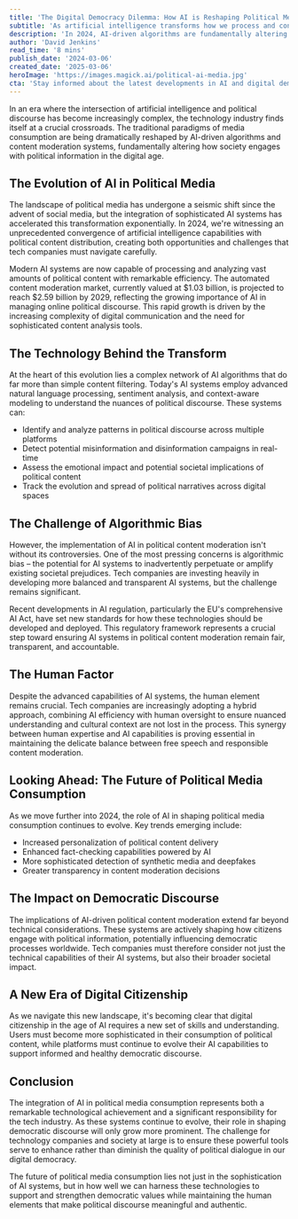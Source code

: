 ```yaml
---
title: 'The Digital Democracy Dilemma: How AI is Reshaping Political Media Consumption in 2024'
subtitle: 'As artificial intelligence transforms how we process and consume political information, tech leaders grapple with the challenge of balancing innovation and social responsibility'
description: 'In 2024, AI-driven algorithms are fundamentally altering political media consumption. Explore the evolution of AI in politics, the challenges of algorithmic bias, and the role of human oversight in this transformative landscape.'
author: 'David Jenkins'
read_time: '8 mins'
publish_date: '2024-03-06'
created_date: '2025-03-06'
heroImage: 'https://images.magick.ai/political-ai-media.jpg'
cta: 'Stay informed about the latest developments in AI and digital democracy. Follow us on LinkedIn for expert insights and analysis on how technology is reshaping our political landscape.'
---
```


In an era where the intersection of artificial intelligence and political discourse has become increasingly complex, the technology industry finds itself at a crucial crossroads. The traditional paradigms of media consumption are being dramatically reshaped by AI-driven algorithms and content moderation systems, fundamentally altering how society engages with political information in the digital age.

## The Evolution of AI in Political Media

The landscape of political media has undergone a seismic shift since the advent of social media, but the integration of sophisticated AI systems has accelerated this transformation exponentially. In 2024, we're witnessing an unprecedented convergence of artificial intelligence capabilities with political content distribution, creating both opportunities and challenges that tech companies must navigate carefully.

Modern AI systems are now capable of processing and analyzing vast amounts of political content with remarkable efficiency. The automated content moderation market, currently valued at $1.03 billion, is projected to reach $2.59 billion by 2029, reflecting the growing importance of AI in managing online political discourse. This rapid growth is driven by the increasing complexity of digital communication and the need for sophisticated content analysis tools.

## The Technology Behind the Transform

At the heart of this evolution lies a complex network of AI algorithms that do far more than simple content filtering. Today's AI systems employ advanced natural language processing, sentiment analysis, and context-aware modeling to understand the nuances of political discourse. These systems can:

- Identify and analyze patterns in political discourse across multiple platforms
- Detect potential misinformation and disinformation campaigns in real-time
- Assess the emotional impact and potential societal implications of political content
- Track the evolution and spread of political narratives across digital spaces

## The Challenge of Algorithmic Bias

However, the implementation of AI in political content moderation isn't without its controversies. One of the most pressing concerns is algorithmic bias – the potential for AI systems to inadvertently perpetuate or amplify existing societal prejudices. Tech companies are investing heavily in developing more balanced and transparent AI systems, but the challenge remains significant.

Recent developments in AI regulation, particularly the EU's comprehensive AI Act, have set new standards for how these technologies should be developed and deployed. This regulatory framework represents a crucial step toward ensuring AI systems in political content moderation remain fair, transparent, and accountable.

## The Human Factor

Despite the advanced capabilities of AI systems, the human element remains crucial. Tech companies are increasingly adopting a hybrid approach, combining AI efficiency with human oversight to ensure nuanced understanding and cultural context are not lost in the process. This synergy between human expertise and AI capabilities is proving essential in maintaining the delicate balance between free speech and responsible content moderation.

## Looking Ahead: The Future of Political Media Consumption

As we move further into 2024, the role of AI in shaping political media consumption continues to evolve. Key trends emerging include:

- Increased personalization of political content delivery
- Enhanced fact-checking capabilities powered by AI
- More sophisticated detection of synthetic media and deepfakes
- Greater transparency in content moderation decisions

## The Impact on Democratic Discourse

The implications of AI-driven political content moderation extend far beyond technical considerations. These systems are actively shaping how citizens engage with political information, potentially influencing democratic processes worldwide. Tech companies must therefore consider not just the technical capabilities of their AI systems, but also their broader societal impact.

## A New Era of Digital Citizenship

As we navigate this new landscape, it's becoming clear that digital citizenship in the age of AI requires a new set of skills and understanding. Users must become more sophisticated in their consumption of political content, while platforms must continue to evolve their AI capabilities to support informed and healthy democratic discourse.

## Conclusion

The integration of AI in political media consumption represents both a remarkable technological achievement and a significant responsibility for the tech industry. As these systems continue to evolve, their role in shaping democratic discourse will only grow more prominent. The challenge for technology companies and society at large is to ensure these powerful tools serve to enhance rather than diminish the quality of political dialogue in our digital democracy.

The future of political media consumption lies not just in the sophistication of AI systems, but in how well we can harness these technologies to support and strengthen democratic values while maintaining the human elements that make political discourse meaningful and authentic.